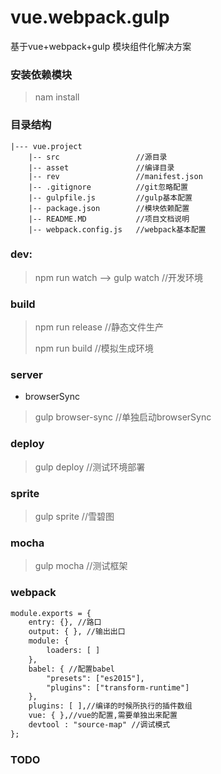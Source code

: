 # vue.webpack.gulp
基于vue+webpack+gulp 模块组件化解决方案

### 安装依赖模块

[Node.js​]: https://nodejs.org/en/

> nam install

### 目录结构

```
|--- vue.project
	|-- src					//源目录
	|-- asset				//编译目录
	|-- rev					//manifest.json
	|-- .gitignore  		//git忽略配置
	|-- gulpfile.js			//gulp基本配置
	|-- package.json		//模块依赖配置
	|-- README.MD			//项目文档说明
	|-- webpack.config.js	//webpack基本配置

```

### dev:

> npm run watch —> gulp watch	//开发环境

### build

> npm run release	//静态文件生产
>
> npm run build	//模拟生成环境

### server

- browserSync

> gulp browser-sync	//单独启动browserSync

### deploy

> gulp deploy	//测试环境部署

### sprite

> gulp sprite	//雪碧图

### mocha

> gulp mocha	//测试框架

### webpack

```jsp
module.exports = {
    entry: {}, //路口
    output: { }, //输出出口
    module: {
        loaders: [ ]
    },
    babel: { //配置babel
        "presets": ["es2015"],
        "plugins": ["transform-runtime"]
    },
    plugins: [ ],//编译的时候所执行的插件数组
    vue: { },//vue的配置,需要单独出来配置
    devtool : "source-map" //调试模式
};
```





### TODO

